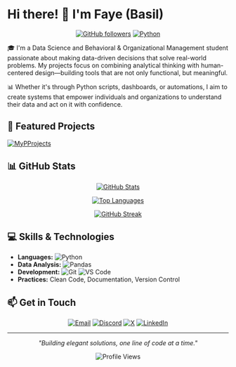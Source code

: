 # Hi there! 👋 I'm Faye (Basil)

<div align="center">

[![GitHub followers](https://img.shields.io/github/followers/basilionelle?style=social)](https://github.com/basilionelle)
[![Python](https://img.shields.io/badge/Python-Enthusiast-blue?style=flat&logo=python&logoColor=white)](https://github.com/basilionelle/MyPProjects)

</div>

🎓 I'm a Data Science and Behavioral & Organizational Management student passionate about making data-driven decisions that solve real-world problems. My projects focus on combining analytical thinking with human-centered design—building tools that are not only functional, but meaningful.

📊 Whether it's through Python scripts, dashboards, or automations, I aim to create systems that empower individuals and organizations to understand their data and act on it with confidence.

## 🚀 Featured Projects

[![MyPProjects](https://github-readme-stats.vercel.app/api/pin/?username=basilionelle&repo=MyPProjects&theme=dark)](https://github.com/basilionelle/MyPProjects)

## 📊 GitHub Stats

<div align="center">

[![GitHub Stats](https://github-readme-stats.vercel.app/api?username=basilionelle&show_icons=true&theme=dark&count_private=true)](https://github.com/basilionelle)

[![Top Languages](https://github-readme-stats.vercel.app/api/top-langs/?username=basilionelle&layout=compact&theme=dark)](https://github.com/basilionelle)

[![GitHub Streak](https://github-readme-streak-stats.herokuapp.com/?user=basilionelle&theme=dark)](https://github.com/basilionelle)

</div>

## 💻 Skills & Technologies
- **Languages:** ![Python](https://img.shields.io/badge/Python-3.x-blue?style=flat&logo=python&logoColor=white)
- **Data Analysis:** ![Pandas](https://img.shields.io/badge/Pandas-2.x-150458?style=flat&logo=pandas&logoColor=white)
- **Development:** ![Git](https://img.shields.io/badge/Git-F05032?style=flat&logo=git&logoColor=white) ![VS Code](https://img.shields.io/badge/VS_Code-007ACC?style=flat&logo=visual-studio-code&logoColor=white)
- **Practices:** Clean Code, Documentation, Version Control

## 📫 Get in Touch

<div align="center">

[![Email](https://img.shields.io/badge/Email-Contact_Me-blue?style=for-the-badge&logo=gmail)](mailto:basilionelle3@gmail.com)
[![Discord](https://img.shields.io/badge/Discord-n__zxxie-7289DA?style=for-the-badge&logo=discord&logoColor=white)](https://discord.com/users/n_zxxie)
[![X](https://img.shields.io/badge/X-n__zxxie-000000?style=for-the-badge&logo=x&logoColor=white)](https://twitter.com/n_zxxie)
[![LinkedIn](https://img.shields.io/badge/LinkedIn-Connect-0077B5?style=for-the-badge&logo=linkedin&logoColor=white)](https://www.linkedin.com/in/nelle-basilio-a67a89282)

</div>

---
<div align="center">

*"Building elegant solutions, one line of code at a time."*

![Profile Views](https://komarev.com/ghpvc/?username=basilionelle&color=blue&style=flat)

</div>
